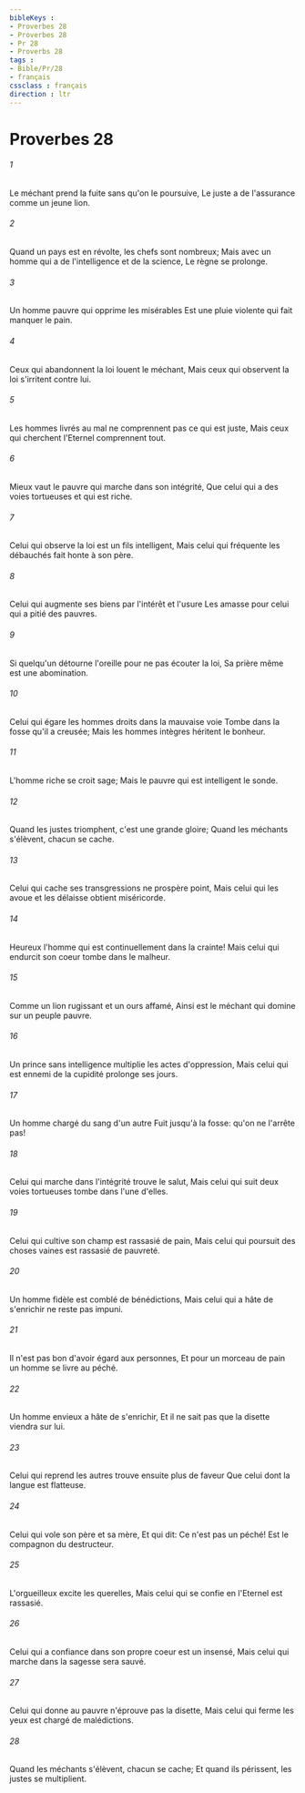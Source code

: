 ```yaml
---
bibleKeys : 
- Proverbes 28
- Proverbes 28
- Pr 28
- Proverbs 28
tags : 
- Bible/Pr/28
- français
cssclass : français
direction : ltr
---
```


# Proverbes 28

###### 1
Le méchant prend la fuite sans qu'on le poursuive, Le juste a de l'assurance comme un jeune lion.
###### 2
Quand un pays est en révolte, les chefs sont nombreux; Mais avec un homme qui a de l'intelligence et de la science, Le règne se prolonge.
###### 3
Un homme pauvre qui opprime les misérables Est une pluie violente qui fait manquer le pain.
###### 4
Ceux qui abandonnent la loi louent le méchant, Mais ceux qui observent la loi s'irritent contre lui.
###### 5
Les hommes livrés au mal ne comprennent pas ce qui est juste, Mais ceux qui cherchent l'Eternel comprennent tout.
###### 6
Mieux vaut le pauvre qui marche dans son intégrité, Que celui qui a des voies tortueuses et qui est riche.
###### 7
Celui qui observe la loi est un fils intelligent, Mais celui qui fréquente les débauchés fait honte à son père.
###### 8
Celui qui augmente ses biens par l'intérêt et l'usure Les amasse pour celui qui a pitié des pauvres.
###### 9
Si quelqu'un détourne l'oreille pour ne pas écouter la loi, Sa prière même est une abomination.
###### 10
Celui qui égare les hommes droits dans la mauvaise voie Tombe dans la fosse qu'il a creusée; Mais les hommes intègres héritent le bonheur.
###### 11
L'homme riche se croit sage; Mais le pauvre qui est intelligent le sonde.
###### 12
Quand les justes triomphent, c'est une grande gloire; Quand les méchants s'élèvent, chacun se cache.
###### 13
Celui qui cache ses transgressions ne prospère point, Mais celui qui les avoue et les délaisse obtient miséricorde.
###### 14
Heureux l'homme qui est continuellement dans la crainte! Mais celui qui endurcit son coeur tombe dans le malheur.
###### 15
Comme un lion rugissant et un ours affamé, Ainsi est le méchant qui domine sur un peuple pauvre.
###### 16
Un prince sans intelligence multiplie les actes d'oppression, Mais celui qui est ennemi de la cupidité prolonge ses jours.
###### 17
Un homme chargé du sang d'un autre Fuit jusqu'à la fosse: qu'on ne l'arrête pas!
###### 18
Celui qui marche dans l'intégrité trouve le salut, Mais celui qui suit deux voies tortueuses tombe dans l'une d'elles.
###### 19
Celui qui cultive son champ est rassasié de pain, Mais celui qui poursuit des choses vaines est rassasié de pauvreté.
###### 20
Un homme fidèle est comblé de bénédictions, Mais celui qui a hâte de s'enrichir ne reste pas impuni.
###### 21
Il n'est pas bon d'avoir égard aux personnes, Et pour un morceau de pain un homme se livre au péché.
###### 22
Un homme envieux a hâte de s'enrichir, Et il ne sait pas que la disette viendra sur lui.
###### 23
Celui qui reprend les autres trouve ensuite plus de faveur Que celui dont la langue est flatteuse.
###### 24
Celui qui vole son père et sa mère, Et qui dit: Ce n'est pas un péché! Est le compagnon du destructeur.
###### 25
L'orgueilleux excite les querelles, Mais celui qui se confie en l'Eternel est rassasié.
###### 26
Celui qui a confiance dans son propre coeur est un insensé, Mais celui qui marche dans la sagesse sera sauvé.
###### 27
Celui qui donne au pauvre n'éprouve pas la disette, Mais celui qui ferme les yeux est chargé de malédictions.
###### 28
Quand les méchants s'élèvent, chacun se cache; Et quand ils périssent, les justes se multiplient.
